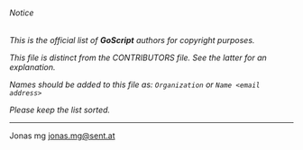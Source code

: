 ###### Notice

*This is the official list of **GoScript** authors for copyright purposes.*

*This file is distinct from the CONTRIBUTORS file. See the latter for an
explanation.*

*Names should be added to this file as: `Organization` or `Name <email address>`*

*Please keep the list sorted.*

* * *

Jonas mg <jonas.mg@sent.at>

